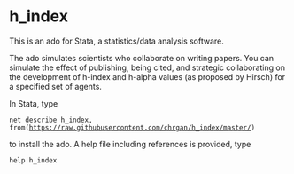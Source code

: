 # h_index
This is an ado for Stata, a statistics/data analysis software.

The ado simulates scientists who collaborate on writing papers. You can simulate the effect of publishing, being cited, and strategic collaborating on the development of h-index and h-alpha values (as proposed by Hirsch) for a specified set of agents.

In Stata, type 

<code>net describe h_index, from(https://raw.githubusercontent.com/chrgan/h_index/master/) </code>

to install the ado. A help file including references is provided, type 

<code>help h_index</code>
